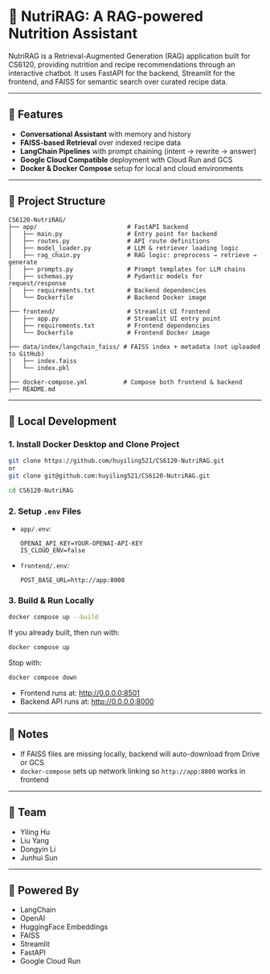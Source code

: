 # 🥦 NutriRAG: A RAG-powered Nutrition Assistant

NutriRAG is a Retrieval-Augmented Generation (RAG) application built for CS6120, providing nutrition and recipe recommendations through an interactive chatbot. It uses FastAPI for the backend, Streamlit for the frontend, and FAISS for semantic search over curated recipe data.

---

## 🚀 Features

- **Conversational Assistant** with memory and history
- **FAISS-based Retrieval** over indexed recipe data
- **LangChain Pipelines** with prompt chaining (intent → rewrite → answer)
- **Google Cloud Compatible** deployment with Cloud Run and GCS
- **Docker & Docker Compose** setup for local and cloud environments

---

## 📂 Project Structure

```
CS6120-NutriRAG/
├── app/                         # FastAPI backend
│   ├── main.py                  # Entry point for backend
│   ├── routes.py                # API route definitions
│   ├── model_loader.py          # LLM & retriever loading logic
│   ├── rag_chain.py             # RAG logic: preprocess → retrieve → generate
│   ├── prompts.py               # Prompt templates for LLM chains
│   ├── schemas.py               # Pydantic models for request/response
│   ├── requirements.txt         # Backend dependencies
│   └── Dockerfile               # Backend Docker image
│
├── frontend/                    # Streamlit UI frontend
│   ├── app.py                   # Streamlit UI entry point
│   ├── requirements.txt         # Frontend dependencies
│   └── Dockerfile               # Frontend Docker image
│
├── data/index/langchain_faiss/ # FAISS index + metadata (not uploaded to GitHub)
│   ├── index.faiss
│   └── index.pkl
│
├── docker-compose.yml          # Compose both frontend & backend
├── README.md
```

---

## 🧪 Local Development

### 1. Install Docker Desktop and Clone Project

```bash
git clone https://github.com/huyiling521/CS6120-NutriRAG.git
or
git clone git@github.com:huyiling521/CS6120-NutriRAG.git

cd CS6120-NutriRAG
```

### 2. Setup `.env` Files

- `app/.env`:
  ```
  OPENAI_API_KEY=YOUR-OPENAI-API-KEY
  IS_CLOUD_ENV=false
  ```

- `frontend/.env`:
  ```
  POST_BASE_URL=http://app:8000
  ```

### 3. Build & Run Locally

```bash
docker compose up --build
```

If you already built, then run with:
```bash
docker compose up
```
Stop with:
```bash
docker compose down
```

- Frontend runs at: http://0.0.0.0:8501
- Backend API runs at: http://0.0.0.0:8000

---


## 📎 Notes

- If FAISS files are missing locally, backend will auto-download from Drive or GCS
- `docker-compose` sets up network linking so `http://app:8000` works in frontend

---

## 👥 Team

- Yiling Hu
- Liu Yang
- Dongyin Li
- Junhui Sun

---

## 🧠 Powered By

- LangChain
- OpenAI
- HuggingFace Embeddings
- FAISS
- Streamlit
- FastAPI
- Google Cloud Run